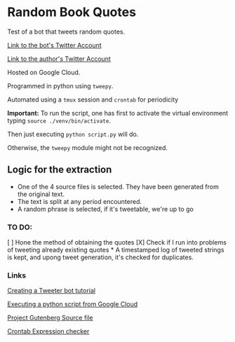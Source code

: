 # Random Book Quotes
Test of a bot that tweets random quotes.

[Link to the bot's Twitter Account](https://twitter.com/RandomBecquer)

[Link to the author's Twitter Account](https://twitter.com/ferpl22)

Hosted on Google Cloud.

Programmed in python using `tweepy`.

Automated using a `tmux` session and `crontab` for periodicity

**Important:** To run the script, one has first to activate the virtual environment typing `source ./venv/bin/activate`.

Then just executing `python script.py` will do.

Otherwise, the `tweepy` module might not be recognized.

## Logic for the extraction
* One of the 4 source files is selected. They have been generated from the original text.
* The text is split at any period encountered.
* A random phrase is selected, if it's tweetable, we're up to go

### TO DO:
[ ] Hone the method of obtaining the quotes
[X] Check if I run into problems of tweeting already existing quotes
    * A timestamped log of tweeted strings is kept, and upong tweet generation, it's checked for duplicates.

### Links
[Creating a Tweeter bot tutorial](https://realpython.com/twitter-bot-python-tweepy/)

[Executing a python script from Google Cloud](https://www.youtube.com/watch?v=5OL7fu2R4M8&t=3s)

[Project Gutenberg Source file](http://www.gutenberg.org/cache/epub/53552/pg53552.txt)

[Crontab Expression checker](http://crontab.guru)


